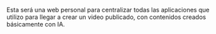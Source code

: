 Esta será una web personal para centralizar todas las aplicaciones que utilizo para llegar a crear un video publicado, con contenidos creados básicamente con IA.
